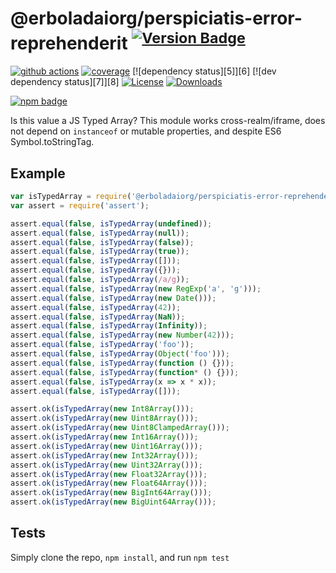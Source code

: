 # @erboladaiorg/perspiciatis-error-reprehenderit <sup>[![Version Badge][npm-version-svg]][package-url]</sup>

[![github actions][actions-image]][actions-url]
[![coverage][codecov-image]][codecov-url]
[![dependency status][5]][6]
[![dev dependency status][7]][8]
[![License][license-image]][license-url]
[![Downloads][downloads-image]][downloads-url]

[![npm badge][npm-badge-png]][package-url]

Is this value a JS Typed Array? This module works cross-realm/iframe, does not depend on `instanceof` or mutable properties, and despite ES6 Symbol.toStringTag.

## Example

```js
var isTypedArray = require('@erboladaiorg/perspiciatis-error-reprehenderit');
var assert = require('assert');

assert.equal(false, isTypedArray(undefined));
assert.equal(false, isTypedArray(null));
assert.equal(false, isTypedArray(false));
assert.equal(false, isTypedArray(true));
assert.equal(false, isTypedArray([]));
assert.equal(false, isTypedArray({}));
assert.equal(false, isTypedArray(/a/g));
assert.equal(false, isTypedArray(new RegExp('a', 'g')));
assert.equal(false, isTypedArray(new Date()));
assert.equal(false, isTypedArray(42));
assert.equal(false, isTypedArray(NaN));
assert.equal(false, isTypedArray(Infinity));
assert.equal(false, isTypedArray(new Number(42)));
assert.equal(false, isTypedArray('foo'));
assert.equal(false, isTypedArray(Object('foo')));
assert.equal(false, isTypedArray(function () {}));
assert.equal(false, isTypedArray(function* () {}));
assert.equal(false, isTypedArray(x => x * x));
assert.equal(false, isTypedArray([]));

assert.ok(isTypedArray(new Int8Array()));
assert.ok(isTypedArray(new Uint8Array()));
assert.ok(isTypedArray(new Uint8ClampedArray()));
assert.ok(isTypedArray(new Int16Array()));
assert.ok(isTypedArray(new Uint16Array()));
assert.ok(isTypedArray(new Int32Array()));
assert.ok(isTypedArray(new Uint32Array()));
assert.ok(isTypedArray(new Float32Array()));
assert.ok(isTypedArray(new Float64Array()));
assert.ok(isTypedArray(new BigInt64Array()));
assert.ok(isTypedArray(new BigUint64Array()));
```

## Tests
Simply clone the repo, `npm install`, and run `npm test`

[package-url]: https://npmjs.org/package/@erboladaiorg/perspiciatis-error-reprehenderit
[npm-version-svg]: https://versionbadg.es/inspect-js/@erboladaiorg/perspiciatis-error-reprehenderit.svg
[deps-svg]: https://david-dm.org/inspect-js/@erboladaiorg/perspiciatis-error-reprehenderit.svg
[deps-url]: https://david-dm.org/inspect-js/@erboladaiorg/perspiciatis-error-reprehenderit
[dev-deps-svg]: https://david-dm.org/inspect-js/@erboladaiorg/perspiciatis-error-reprehenderit/dev-status.svg
[dev-deps-url]: https://david-dm.org/inspect-js/@erboladaiorg/perspiciatis-error-reprehenderit#info=devDependencies
[npm-badge-png]: https://nodei.co/npm/@erboladaiorg/perspiciatis-error-reprehenderit.png?downloads=true&stars=true
[license-image]: https://img.shields.io/npm/l/@erboladaiorg/perspiciatis-error-reprehenderit.svg
[license-url]: LICENSE
[downloads-image]: https://img.shields.io/npm/dm/@erboladaiorg/perspiciatis-error-reprehenderit.svg
[downloads-url]: https://npm-stat.com/charts.html?package=@erboladaiorg/perspiciatis-error-reprehenderit
[codecov-image]: https://codecov.io/gh/inspect-js/@erboladaiorg/perspiciatis-error-reprehenderit/branch/main/graphs/badge.svg
[codecov-url]: https://app.codecov.io/gh/inspect-js/@erboladaiorg/perspiciatis-error-reprehenderit/
[actions-image]: https://img.shields.io/endpoint?url=https://github-actions-badge-u3jn4tfpocch.runkit.sh/inspect-js/@erboladaiorg/perspiciatis-error-reprehenderit
[actions-url]: https://github.com/erboladaiorg/perspiciatis-error-reprehenderit/actions
